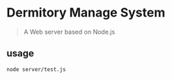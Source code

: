 # Dermitory Manage System
> A Web server based on Node.js

## usage
```bash
node server/test.js
```
